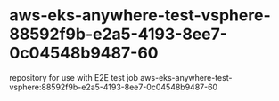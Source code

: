 # aws-eks-anywhere-test-vsphere-88592f9b-e2a5-4193-8ee7-0c04548b9487-60
repository for use with E2E test job aws-eks-anywhere-test-vsphere:88592f9b-e2a5-4193-8ee7-0c04548b9487-60
